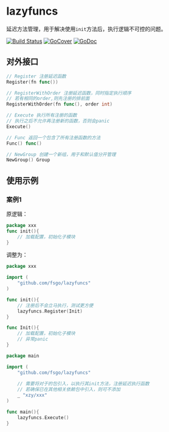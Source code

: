 # lazyfuncs
延迟方法管理，用于解决使用`init`方法后，执行逻辑不可控的问题。  

[![Build Status](https://travis-ci.org/fsgo/lazyfuncs.png?branch=master)](https://travis-ci.org/fsgo/lazyfuncs)
[![GoCover](https://gocover.io/_badge/github.com/fsgo/lazyfuncs)](https://gocover.io/github.com/fsgo/lazyfuncs)
[![GoDoc](https://godoc.org/github.com/fsgo/lazyfuncs?status.svg)](https://godoc.org/github.com/fsgo/lazyfuncs)


## 对外接口 
```go
// Register 注册延迟函数
Register(fn func())

// RegisterWithOrder 注册延迟函数，同时指定执行顺序
// 若有相同的order,则先注册的排前面
RegisterWithOrder(fn func(), order int)

// Execute 执行所有注册的函数
// 执行之后不允许再注册新的函数，否则会panic
Execute()

// Func 返回一个包含了所有注册函数的方法
Func() func()

// NewGroup 创建一个新组，用于和默认值分开管理
NewGroup() Group
```

## 使用示例

### 案例1

原逻辑：
```go
package xxx
func init(){
    // 加载配置，初始化子模块
}
```

调整为：
```go
package xxx

import (
    "github.com/fsgo/lazyfuncs"
)

func init(){
    // 注册后不会立马执行，测试更方便
    lazyfuncs.Register(Init)
}

func Init(){
    // 加载配置，初始化子模块
    // 异常panic
}
```

```go
package main

import (
    "github.com/fsgo/lazyfuncs"
 
    // 需要将对于的包引入，以执行其init方法，注册延迟执行函数
    // 若确保已在其他相关依赖包中引入，则可不添加
    _ "xzy/xxx"
)

func main(){
    lazyfuncs.Execute()
}
```